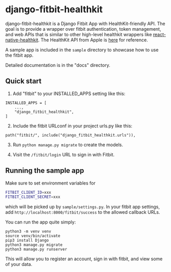 # django-fitbit-healthkit

django-fitbit-healthkit is a Django Fitbit App with HealthKit-friendly API.
The goal is to provide a wrapper over fitbit authentication, token management, and web APIs
that is similar to other high-level healthkit wrappers like [react-native-healthkit](https://github.com/kingstinct/react-native-healthkit).
The HealthKit API from Apple is [here](https://developer.apple.com/documentation/healthkit/queries) for reference.

A sample app is included in the `sample` directory to showcase how to use the fitbit app.

Detailed documentation is in the "docs" directory.

Quick start
-----------

1. Add "fitbit" to your INSTALLED_APPS setting like this:

```
INSTALLED_APPS = [
    ...,
    "django_fitbit_healthkit",
]
```

2. Include the fitbit URLconf in your project urls.py like this:

```
path("fitbit/", include("django_fitbit_healthkit.urls")),
```

3. Run ``python manage.py migrate`` to create the models.

4. Visit the ``/fitbit/login`` URL to sign in with Fitbit.


Running the sample app
----------------------

Make sure to set environment variables for 

```sh
FITBIT_CLIENT_ID=xxx
FITBIT_CLIENT_SECRET=xxx
```

which will be picked up by `sample/settings.py`.
In your fitbit app settings, add `http://localhost:8000/fitbit/success` to the allowed callback URLs.

You can run the app quite simply:

```
python3 -m venv venv
source venv/bin/activate
pip3 install Django
python3 manage.py migrate
python3 manage.py runserver
```

This will allow you to register an account,
sign in with fitbit,
and view some of your data.
